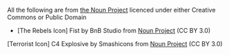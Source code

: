 All the following are from [the Noun Project](https://thenounproject.com) licenced under either Creative Commons or Public Domain

* [The Rebels Icon]
Fist by BnB Studio from <a href="https://thenounproject.com/browse/icons/term/fist/" target="_blank" title="Fist Icons">Noun Project</a> (CC BY 3.0)

[Terrorist Icon]
 C4 Explosive by Smashicons from <a href="https://thenounproject.com/browse/icons/term/c4-explosive/" target="_blank" title="C4 Explosive Icons">Noun Project</a> (CC BY 3.0)
